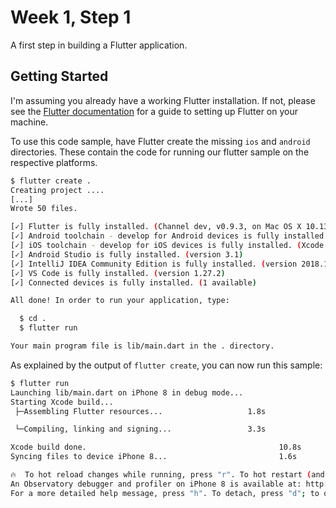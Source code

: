 # Week 1, Step 1

A first step in building a Flutter application.

## Getting Started

I'm assuming you already have a working Flutter installation. If not,
please see the [Flutter documentation](https://flutter.io/) for a guide
to setting up Flutter on your machine.

To use this code sample, have Flutter create the missing `ios` and `android`
directories. These contain the code for running our flutter sample on the
respective platforms.

```bash
$ flutter create .
Creating project ....
[...]
Wrote 50 files.

[✓] Flutter is fully installed. (Channel dev, v0.9.3, on Mac OS X 10.13.6 17G65, locale en-US)
[✓] Android toolchain - develop for Android devices is fully installed. (Android SDK 28.0.2)
[✓] iOS toolchain - develop for iOS devices is fully installed. (Xcode 10.0)
[✓] Android Studio is fully installed. (version 3.1)
[✓] IntelliJ IDEA Community Edition is fully installed. (version 2018.1)
[✓] VS Code is fully installed. (version 1.27.2)
[✓] Connected devices is fully installed. (1 available)

All done! In order to run your application, type:

  $ cd .
  $ flutter run

Your main program file is lib/main.dart in the . directory.
```

As explained by the output of `flutter create`, you can now run this sample:

```bash
$ flutter run
Launching lib/main.dart on iPhone 8 in debug mode...
Starting Xcode build...
 ├─Assembling Flutter resources...                   1.8s

 └─Compiling, linking and signing...                 3.3s

Xcode build done.                                           10.8s
Syncing files to device iPhone 8...                         1.6s

🔥  To hot reload changes while running, press "r". To hot restart (and rebuild state), press "R".
An Observatory debugger and profiler on iPhone 8 is available at: http://127.0.0.1:62506/
For a more detailed help message, press "h". To detach, press "d"; to quit, press "q".
```
